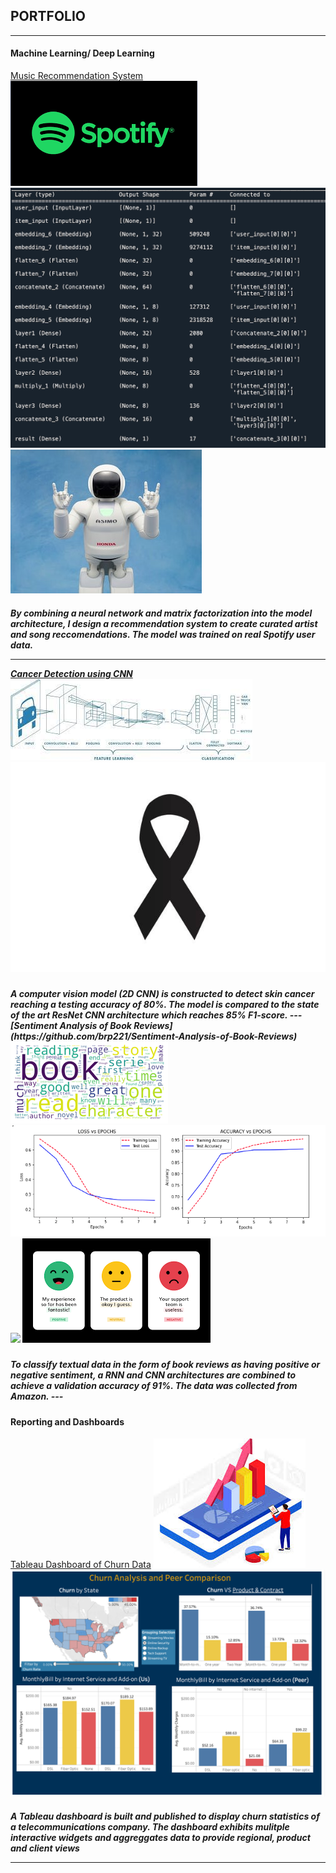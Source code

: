 <h2>PORTFOLIO</h2>

---
<h4>Machine Learning/ Deep Learning</h4>

[Music Recommendation System](https://github.com/brp221/Music-Reccomendation-System)
<img src="images/spotify.png?raw=true"/>
<img src="images/rec_sys_arch.png?raw=true"/>
<img src="images/rec_sys_img.jpeg?raw=true"/>
<h5> By combining a neural network and matrix factorization into the model architecture, I design a recommendation 
system to create curated artist and song reccomendations. The model was trained on real Spotify user data. </5> 

---
[Cancer Detection using CNN](/pdf/sample_presentation.pdf)
<img src="images/CNN_arch_2.jpeg?raw=true"/>
<img src="images/cancer_detection_img.jpeg?raw=true"/>
<h5>A computer vision model (2D CNN) is constructed to detect skin cancer reaching a testing accuracy of 80%. The model 
is compared to the state of the art ResNet CNN architecture which reaches 85% F1-score. </5> 
---
[Sentiment Analysis of Book Reviews](https://github.com/brp221/Sentiment-Analysis-of-Book-Reviews)
<img src="images/word_cloud.png?raw=true"/>
<img src="images/ModelFitness_.png?raw=true"/>
<img src="images/NeuralNetworkArchitecture.png?raw=true"/>
<img src="images/sentiment_.png?raw=true"/>
<h5> To classify textual data in the form of book reviews as having positive or negative sentiment, a RNN and CNN 
architectures are combined to achieve a validation accuracy of 91%. The data was collected from Amazon. </5> 
---
<h4>Reporting and Dashboards</h4>

[Tableau Dashboard of Churn Data](https://public.tableau.com/app/profile/bratislav2462/viz/Churn_Workbook/DraftDashboard?publish=yes)
<img src="images/dashboard_img.jpeg?raw=true"/>
<img src="images/tableau_dash.png?raw=true"/>
<h5> A Tableau dashboard is built and published to display churn statistics of a telecommunications company. The dashboard exhibits 
mulitple interactive widgets and aggreggates data to provide regional, product and client views </5> 


---
<!-- <p style="font-size:11px">Page template forked from <a href="https://github.com/evanca/quick-portfolio">evanca</a></p> -->
<!-- Remove above link if you don't want to attibute -->
